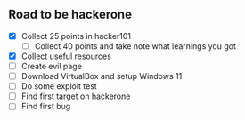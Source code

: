 ## Road to be hackerone
- [x] Collect 25 points in hacker101
  - [ ] Collect 40 points and take note what learnings you got
- [x] Collect useful resources
- [ ] Create evil page
- [ ] Download VirtualBox and setup Windows 11
- [ ] Do some exploit test
- [ ] Find first target on hackerone
- [ ] Find first bug